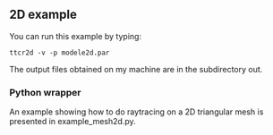 ## 2D example

You can run this example by typing:

```
ttcr2d -v -p modele2d.par
```

The output files obtained on my machine are in the subdirectory out.

### Python wrapper

An example showing how to do raytracing on a 2D triangular mesh is presented in
example_mesh2d.py.
